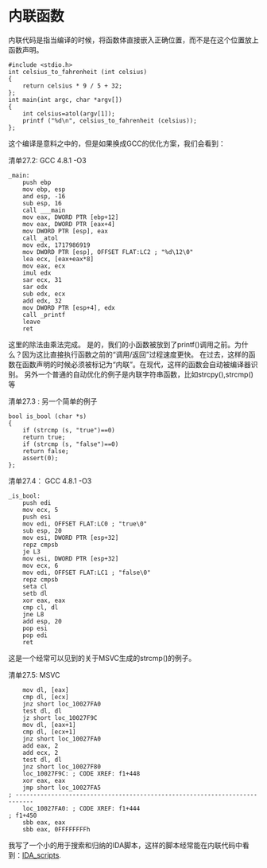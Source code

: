 # 内联函数

内联代码是指当编译的时候，将函数体直接嵌入正确位置，而不是在这个位置放上函数声明。

```
#include <stdio.h>
int celsius_to_fahrenheit (int celsius)
{
    return celsius * 9 / 5 + 32;
};
int main(int argc, char *argv[])
{
    int celsius=atol(argv[1]);
    printf ("%d\n", celsius_to_fahrenheit (celsius));
};
```

这个编译是意料之中的，但是如果换成GCC的优化方案，我们会看到：

清单27.2: GCC 4.8.1 -O3

```
_main:
    push ebp
    mov ebp, esp
    and esp, -16
    sub esp, 16
    call ___main
    mov eax, DWORD PTR [ebp+12]
    mov eax, DWORD PTR [eax+4]
    mov DWORD PTR [esp], eax
    call _atol
    mov edx, 1717986919
    mov DWORD PTR [esp], OFFSET FLAT:LC2 ; "%d\12\0"
    lea ecx, [eax+eax*8]
    mov eax, ecx
    imul edx
    sar ecx, 31
    sar edx
    sub edx, ecx
    add edx, 32
    mov DWORD PTR [esp+4], edx
    call _printf
    leave
    ret
```

这里的除法由乘法完成。 是的，我们的小函数被放到了printf()调用之前。为什么？因为这比直接执行函数之前的“调用/返回”过程速度更快。 在过去，这样的函数在函数声明的时候必须被标记为“内联”。在现代，这样的函数会自动被编译器识别。 另外一个普通的自动优化的例子是内联字符串函数，比如strcpy(),strcmp()等

清单27.3 : 另一个简单的例子

```
bool is_bool (char *s)
{
    if (strcmp (s, "true")==0)
    return true;
    if (strcmp (s, "false")==0)
    return false;
    assert(0);
};
```

清单27.4： GCC 4.8.1 -O3

```
_is_bool:
    push edi
    mov ecx, 5
    push esi
    mov edi, OFFSET FLAT:LC0 ; "true\0"
    sub esp, 20
    mov esi, DWORD PTR [esp+32]
    repz cmpsb
    je L3
    mov esi, DWORD PTR [esp+32]
    mov ecx, 6
    mov edi, OFFSET FLAT:LC1 ; "false\0"
    repz cmpsb
    seta cl
    setb dl
    xor eax, eax
    cmp cl, dl
    jne L8
    add esp, 20
    pop esi
    pop edi
    ret
```

这是一个经常可以见到的关于MSVC生成的strcmp()的例子。

清单27.5: MSVC

```
    mov dl, [eax]
    cmp dl, [ecx]
    jnz short loc_10027FA0
    test dl, dl
    jz short loc_10027F9C
    mov dl, [eax+1]
    cmp dl, [ecx+1]
    jnz short loc_10027FA0
    add eax, 2
    add ecx, 2
    test dl, dl
    jnz short loc_10027F80
    loc_10027F9C: ; CODE XREF: f1+448
    xor eax, eax
    jmp short loc_10027FA5
; ---------------------------------------------------------------------------
    loc_10027FA0: ; CODE XREF: f1+444
; f1+450
    sbb eax, eax
    sbb eax, 0FFFFFFFFh
```

我写了一个小的用于搜索和归纳的IDA脚本，这样的脚本经常能在内联代码中看到：[IDA_scripts](https://github.com/yurichev/IDA_scripts).
